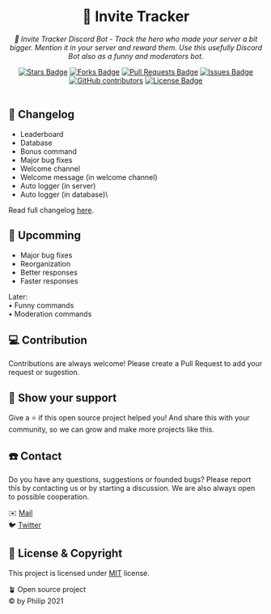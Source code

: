<h1 align="center">📮 Invite Tracker</h1>
<p align="center"><i>🤖 Invite Tracker Discord Bot - Track the hero who made your server a bit bigger. Mention it in your server and reward them. Use this usefully Discord Bot also as a funny and moderators bot.</i></p>
<div align="center">
  <a href="https://github.com/by-Philip/InviteTracker/stargazers"><img src="https://img.shields.io/github/stars/by-Philip/InviteTracker" alt="Stars Badge"/></a>
<a href="https://github.com/by-Philip/InviteTracker/network/members"><img src="https://img.shields.io/github/forks/by-Philip/InviteTracker" alt="Forks Badge"/></a>
<a href="https://github.com/by-Philip/InviteTracker/pulls"><img src="https://img.shields.io/github/issues-pr/by-Philip/InviteTracker" alt="Pull Requests Badge"/></a>
<a href="https://github.com/by-Philip/InviteTracker/issues"><img src="https://img.shields.io/github/issues/by-Philip/InviteTracker" alt="Issues Badge"/></a>
<a href="https://github.com/by-Philip/InviteTracker/graphs/contributors"><img alt="GitHub contributors" src="https://img.shields.io/github/contributors/by-Philip/InviteTracker?color=2b9348"></a>
<a href="https://github.com/by-Philip/InviteTracker/blob/master/LICENSE"><img src="https://img.shields.io/github/license/by-Philip/InviteTracker?color=2b9348" alt="License Badge"/></a>
</div>
<br>

## 📄 Changelog
  - Leaderboard
  - Database
  - Bonus command
  - Major bug fixes
  - Welcome channel
  - Welcome message (in welcome channel)
  - Auto logger (in server)
  - Auto logger (in database)\

Read full changelog [here](https://github.com/by-Philip/InviteTracker/main/CHANGELOG.md).

## 🔭 Upcomming
  - Major bug fixes
  - Reorganization
  - Better responses
  - Faster responses

Later: <br>• Funny commands<br>• Moderation commands

## 💻 Contribution
Contributions are always welcome! Please create a Pull Request to add your request or sugestion.

## 🚀 Show your support
Give a ⭐️ if this open source project helped you! And share this with your community, so we can grow and make more projects like this.

## ☎️ Contact
Do you have any questions, suggestions or founded bugs? Please report this by contacting us or by starting a discussion. We are also always open to possible cooperation.

✉️ [Mail](mailto:contact@byphilip.ga)\
🐦 [Twitter](https://twitter.com/byPhilip_Inc)

## :pencil: License & Copyright
This project is licensed under [MIT](https://opensource.org/licenses/MIT) license.

🪴 Open source project
\
© by Philip 2021
